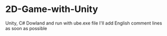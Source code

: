 # 2D-Game-with-Unity
Unity, C#
Dowland and run with ube.exe file
I'll add English comment lines as soon as possible 
